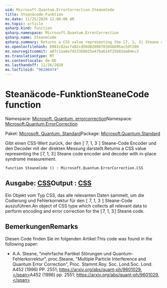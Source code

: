 ```yaml
---
uid: Microsoft.Quantum.ErrorCorrection.SteaneCode
title: Steanäcode-Funktion
ms.date: 11/25/2020 12:00:00 AM
ms.topic: article
qsharp.kind: function
qsharp.namespace: Microsoft.Quantum.ErrorCorrection
qsharp.name: SteaneCode
qsharp.summary: Returns a CSS value representing the ⟦7, 1, 3⟧ Steane code encoder and decoder with in-place syndrome measurement.
ms.openlocfilehash: b981c82acfa82cd58d82666703d4bb95ac5df280
ms.sourcegitcommit: a87c1aa8e7453360025e47ba614f25b02ea84ec3
ms.translationtype: MT
ms.contentlocale: de-DE
ms.lasthandoff: 11/26/2020
ms.locfileid: "96200474"
---
```

# <a name="steanecode-function"></a><span data-ttu-id="937d4-102">Steanäcode-Funktion</span><span class="sxs-lookup"><span data-stu-id="937d4-102">SteaneCode function</span></span>

<span data-ttu-id="937d4-103">Namespace: [Microsoft. Quantum. errorcorrection](xref:Microsoft.Quantum.ErrorCorrection)</span><span class="sxs-lookup"><span data-stu-id="937d4-103">Namespace: [Microsoft.Quantum.ErrorCorrection](xref:Microsoft.Quantum.ErrorCorrection)</span></span>

<span data-ttu-id="937d4-104">Paket: [Microsoft. Quantum. Standard](https://nuget.org/packages/Microsoft.Quantum.Standard)</span><span class="sxs-lookup"><span data-stu-id="937d4-104">Package: [Microsoft.Quantum.Standard](https://nuget.org/packages/Microsoft.Quantum.Standard)</span></span>


<span data-ttu-id="937d4-105">Gibt einen CSS-Wert zurück, der den ⟦ 7, 1, 3 ⟧ Steane-Code Encoder und den Decoder mit der direkten Messung darstellt.</span><span class="sxs-lookup"><span data-stu-id="937d4-105">Returns a CSS value representing the ⟦7, 1, 3⟧ Steane code encoder and decoder with in-place syndrome measurement.</span></span>

```qsharp
function SteaneCode () : Microsoft.Quantum.ErrorCorrection.CSS
```


## <a name="output--css"></a><span data-ttu-id="937d4-106">Ausgabe: [CSS](xref:Microsoft.Quantum.ErrorCorrection.CSS)</span><span class="sxs-lookup"><span data-stu-id="937d4-106">Output : [CSS](xref:Microsoft.Quantum.ErrorCorrection.CSS)</span></span>

<span data-ttu-id="937d4-107">Ein Objekt vom Typ CSS, das alle relevanten Daten sammelt, um die Codierung und Fehlerkorrektur für den ⟦ 7, 1, 3 ⟧ Steane-Code auszuführen.</span><span class="sxs-lookup"><span data-stu-id="937d4-107">An object of CSS type which collects all relevant data to perform encoding and error correction for the ⟦7, 1, 3⟧ Steane code.</span></span>

## <a name="remarks"></a><span data-ttu-id="937d4-108">Bemerkungen</span><span class="sxs-lookup"><span data-stu-id="937d4-108">Remarks</span></span>

<span data-ttu-id="937d4-109">Diesen Code finden Sie im folgenden Artikel:</span><span class="sxs-lookup"><span data-stu-id="937d4-109">This code was found in the following paper:</span></span>

- <span data-ttu-id="937d4-110">A.</span><span class="sxs-lookup"><span data-stu-id="937d4-110">A.</span></span> <span data-ttu-id="937d4-111">Steane, "mehrfache Partikel Störungen und Quantum-Fehlerkorrektur", proc.</span><span class="sxs-lookup"><span data-stu-id="937d4-111">Steane, "Multiple Particle Interference and Quantum Error Correction", Proc.</span></span> <span data-ttu-id="937d4-112">Stammt.</span><span class="sxs-lookup"><span data-stu-id="937d4-112">Roy.</span></span> <span data-ttu-id="937d4-113">Soc. Lond.</span><span class="sxs-lookup"><span data-stu-id="937d4-113">Soc. Lond.</span></span> <span data-ttu-id="937d4-114">A452 (1996) PP. 2551; https://arxiv.org/abs/quant-ph/9601029.</span><span class="sxs-lookup"><span data-stu-id="937d4-114">A452 (1996) pp. 2551; https://arxiv.org/abs/quant-ph/9601029.</span></span>